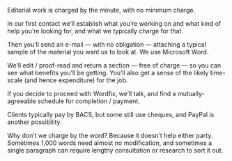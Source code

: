 Editorial work is charged by the minute, with no minimum charge.

In our first contact we’ll establish what you’re working on and
what kind of help you’re looking for, and what we typically charge
for that.

Then you’ll send an e-mail — with no obligation — attaching a typical
sample of the material you want us to look at. We use Microsoft
Word.

We’ll edit / proof-read and return a section — free of charge — so
you can see what benefits you’ll be getting. You’ll also get a sense
of the likely time-scale (and hence expenditure) for the job.

If you decide to proceed with Wordfix, we’ll talk, and find a
mutually-agreeable schedule for completion / payment.

Clients typically pay by BACS, but some still use cheques, and
PayPal is another possibility.

Why don’t we charge by the word? Because it doesn’t help either
party. Sometimes 1,000 words need almost no modification, and
sometimes a single paragraph can require lengthy consultation or
research to sort it out.
